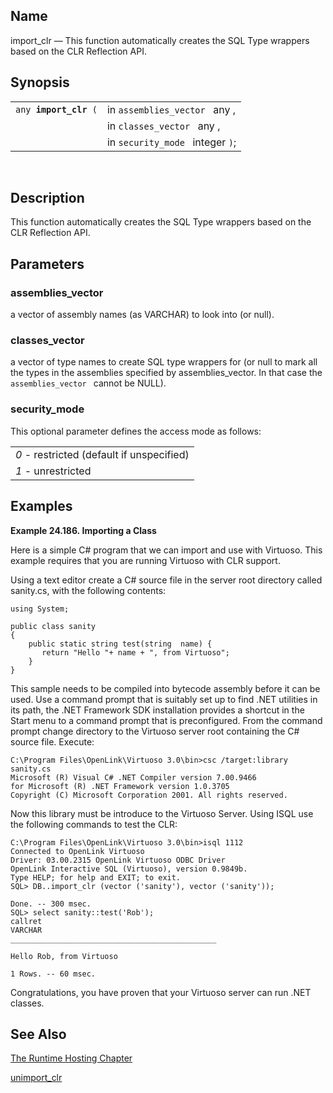<div>

<div>

</div>

<div>

## Name

import_clr — This function automatically creates the SQL Type wrappers
based on the CLR Reflection API.

</div>

<div>

## Synopsis

<div>

|                            |                                  |
|----------------------------|----------------------------------|
| `any `**`import_clr`**` (` | in `assemblies_vector ` any ,    |
|                            | in `classes_vector ` any ,       |
|                            | in `security_mode ` integer `)`; |

<div>

 

</div>

</div>

</div>

<div>

## Description

This function automatically creates the SQL Type wrappers based on the
CLR Reflection API.

</div>

<div>

## Parameters

<div>

### assemblies_vector

a vector of assembly names (as VARCHAR) to look into (or null).

</div>

<div>

### classes_vector

a vector of type names to create SQL type wrappers for (or null to mark
all the types in the assemblies specified by assemblies_vector. In that
case the `assemblies_vector ` cannot be NULL).

</div>

<div>

### security_mode

This optional parameter defines the access mode as follows:

|                                                                          |
|--------------------------------------------------------------------------|
| <span class="emphasis">*0* </span> - restricted (default if unspecified) |
| <span class="emphasis">*1* </span> - unrestricted                        |

</div>

</div>

<div>

## Examples

<div>

**Example 24.186. Importing a Class**

<div>

Here is a simple C# program that we can import and use with Virtuoso.
This example requires that you are running Virtuoso with CLR support.

Using a text editor create a C# source file in the server root directory
called sanity.cs, with the following contents:

``` programlisting
using System;

public class sanity
{
    public static string test(string  name) {
       return "Hello "+ name + ", from Virtuoso";
    }
}
```

This sample needs to be compiled into bytecode assembly before it can be
used. Use a command prompt that is suitably set up to find .NET
utilities in its path, the .NET Framework SDK installation provides a
shortcut in the Start menu to a command prompt that is preconfigured.
From the command prompt change directory to the Virtuoso server root
containing the C# source file. Execute:

``` programlisting
C:\Program Files\OpenLink\Virtuoso 3.0\bin>csc /target:library sanity.cs
Microsoft (R) Visual C# .NET Compiler version 7.00.9466
for Microsoft (R) .NET Framework version 1.0.3705
Copyright (C) Microsoft Corporation 2001. All rights reserved.
```

Now this library must be introduce to the Virtuoso Server. Using ISQL
use the following commands to test the CLR:

``` programlisting
C:\Program Files\OpenLink\Virtuoso 3.0\bin>isql 1112
Connected to OpenLink Virtuoso
Driver: 03.00.2315 OpenLink Virtuoso ODBC Driver
OpenLink Interactive SQL (Virtuoso), version 0.9849b.
Type HELP; for help and EXIT; to exit.
SQL> DB..import_clr (vector ('sanity'), vector ('sanity'));

Done. -- 300 msec.
SQL> select sanity::test('Rob');
callret
VARCHAR
______________________________________________

Hello Rob, from Virtuoso

1 Rows. -- 60 msec.
```

Congratulations, you have proven that your Virtuoso server can run .NET
classes.

</div>

</div>

  

</div>

<div>

## See Also

<a href="ch-runtimehosting.html" class="link"
title="Chapter 18. Runtime Hosting">The Runtime Hosting Chapter</a>

<a href="fn_unimport_clr.html" class="link"
title="unimport_clr">unimport_clr</a>

</div>

</div>
